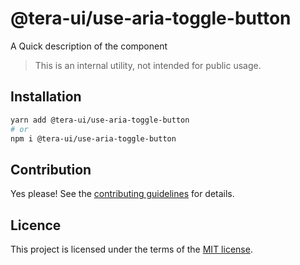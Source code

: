 # @tera-ui/use-aria-toggle-button

A Quick description of the component

> This is an internal utility, not intended for public usage.

## Installation

```sh
yarn add @tera-ui/use-aria-toggle-button
# or
npm i @tera-ui/use-aria-toggle-button
```

## Contribution

Yes please! See the
[contributing guidelines](https://github.com/hieumau12/tera-ui/blob/master/CONTRIBUTING.md)
for details.

## Licence

This project is licensed under the terms of the
[MIT license](https://github.com/hieumau12/tera-ui/blob/master/LICENSE).
